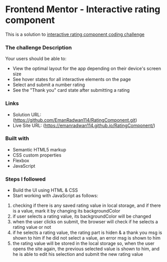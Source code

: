# Frontend Mentor - Interactive rating component

This is a solution to [interactive rating component coding challenge](https://www.frontendmentor.io/challenges/interactive-rating-component-koxpeBUmI)

### The challenge Description

Your users should be able to:

- View the optimal layout for the app depending on their device's screen size
- See hover states for all interactive elements on the page
- Select and submit a number rating
- See the "Thank you" card state after submitting a rating

### Links

- Solution URL: (https://github.com/EmanRadwan114/RatingComponent.git)
- Live Site URL: (https://emanradwan114.github.io/RatingComponent/)

### Built with

- Semantic HTML5 markup
- CSS custom properties
- Flexbox
- JavaScript

### Steps I followed

- Build the UI using HTML & CSS
- Start working with JavaScript as follows:

1. checking if there is any saved rating value in local storage, and if there is a value, mark it by changing its backgroundColor
2. if user selects a rating value, its backgroundColor will be changed
3. when the user clicks on submit, the browser will check if he selects a rating value or not
4. if he selects a rating value, the rating part is hiden & a thank you msg is shown to him
   if he did not select a value, an error msg is shown to him
5. the rating value will be stored in the local storage
   so, when the user opens the site again, the previous selected value is shown to him,
   and he is able to edit his selection and submit the new rating value
